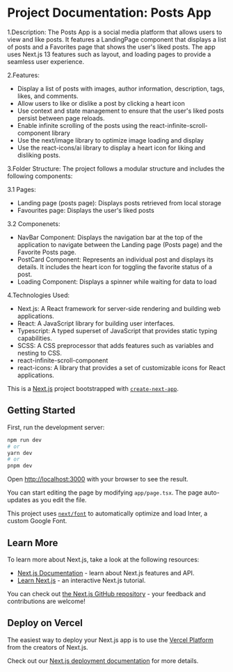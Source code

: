 # Project Documentation: Posts App

1.Description:
The Posts App is a social media platform that allows users to view and like posts. It features a LandingPage component that displays a list of posts and a Favorites page that shows the user's liked posts. The app uses Next.js 13 features such as layout, and loading pages to provide a seamless user experience.

2.Features:
- Display a list of posts with images, author information, description, tags, likes, and comments.
- Allow users to like or dislike a post by clicking a heart icon
- Use context and state management to ensure that the user's liked posts persist between page reloads.
- Enable infinite scrolling of the posts using the react-infinite-scroll-component library
- Use the next/image library to optimize image loading and display
- Use the react-icons/ai library to display a heart icon for liking and disliking posts.

3.Folder Structure:
The project follows a modular structure and includes the following components:

3.1 Pages:
- Landing page (posts page): Displays posts retrieved from local storage
- Favourites page: Displays the user's liked posts

3.2 Componenets:
- NavBar Component: Displays the navigation bar at the top of the application to navigate between the Landing page (Posts page) and the Favorite Posts page.
- PostCard Component: Represents an individual post and displays its details. It includes the heart icon for toggling the favorite status of a post.
- Loading Component: Displays a spinner while waiting for data to load

4.Technologies Used:
- Next.js: A React framework for server-side rendering and building web applications.
- React: A JavaScript library for building user interfaces.
- Typescript: A typed superset of JavaScript that provides static typing capabilities.
- SCSS: A CSS preprocessor that adds features such as variables and nesting to CSS.
- react-infinite-scroll-component
- react-icons: A library that provides a set of customizable icons for React applications.

This is a [Next.js](https://nextjs.org/) project bootstrapped with [`create-next-app`](https://github.com/vercel/next.js/tree/canary/packages/create-next-app).

## Getting Started

First, run the development server:

```bash
npm run dev
# or
yarn dev
# or
pnpm dev
```

Open [http://localhost:3000](http://localhost:3000) with your browser to see the result.

You can start editing the page by modifying `app/page.tsx`. The page auto-updates as you edit the file.

This project uses [`next/font`](https://nextjs.org/docs/basic-features/font-optimization) to automatically optimize and load Inter, a custom Google Font.

## Learn More

To learn more about Next.js, take a look at the following resources:

- [Next.js Documentation](https://nextjs.org/docs) - learn about Next.js features and API.
- [Learn Next.js](https://nextjs.org/learn) - an interactive Next.js tutorial.

You can check out [the Next.js GitHub repository](https://github.com/vercel/next.js/) - your feedback and contributions are welcome!

## Deploy on Vercel

The easiest way to deploy your Next.js app is to use the [Vercel Platform](https://vercel.com/new?utm_medium=default-template&filter=next.js&utm_source=create-next-app&utm_campaign=create-next-app-readme) from the creators of Next.js.

Check out our [Next.js deployment documentation](https://nextjs.org/docs/deployment) for more details.
